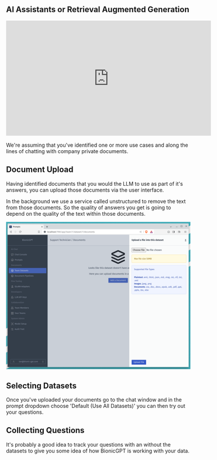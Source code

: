 ## AI Assistants or Retrieval Augmented Generation

<iframe width="560" height="315" src="https://www.youtube.com/embed/mNFd0Bur238?si=JlP70y5QclqdD9mi" title="YouTube video player" frameborder="0" allow="accelerometer; autoplay; clipboard-write; encrypted-media; gyroscope; picture-in-picture; web-share" allowfullscreen></iframe>

We're assuming that you've identified one or more use cases and along the lines of chatting with company private documents.

## Document Upload

Having identified documents that you would the LLM to use as part of it's answers, you can upload those documents via the user interface.

In the background we use a service called unstructured to remove the text from those documents. So the quality of answers you get is going to depend on the quality of the text within those documents.

![Alt text](document-upload.png "Uploading documents")

## Selecting Datasets

Once you've uploaded your documents go to the chat window and in the prompt dropdown choose 'Default (Use All Datasets)' you can then try out your questions.

## Collecting Questions

It's probably a good idea to track your questions with an without the datasets to give you some idea of how BionicGPT is working with your data.
